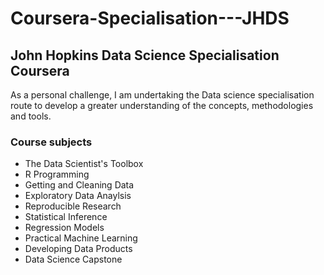 # Coursera-Specialisation---JHDS

## John Hopkins Data Science Specialisation Coursera
As a personal challenge, I am undertaking the Data science specialisation route to develop a greater understanding of the concepts, methodologies and tools.

### Course subjects

* The Data Scientist's Toolbox
* R Programming
* Getting and Cleaning Data
* Exploratory Data Anaylsis
* Reproducible Research
* Statistical Inference
* Regression Models
* Practical Machine Learning
* Developing Data Products
* Data Science Capstone
